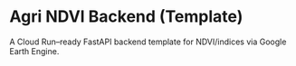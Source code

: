 # Agri NDVI Backend (Template)

A Cloud Run–ready FastAPI backend template for NDVI/indices via Google Earth Engine.
